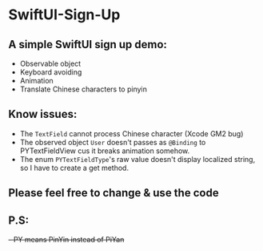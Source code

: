 # SwiftUI-Sign-Up

## A simple SwiftUI sign up demo:

- Observable object
- Keyboard avoiding
- Animation
- Translate Chinese characters to pinyin

## Know issues:

- The `TextField` cannot process Chinese character (Xcode GM2 bug)
- The observed object `User` doesn't passes as `@Binding` to PYTextFieldView cus it breaks animation somehow.
- The enum `PYTextFieldType`'s raw value doesn't display localized string, so I have to create a get method.

## Please feel free to change & use the code

## P.S:

~~- PY means PinYin instead of PiYan~~ 

